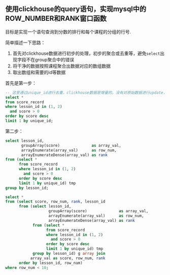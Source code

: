 ## 使用clickhouse的query语句，实现mysql中的ROW_NUMBER和RANK窗口函数

目标是实现一个语句查询到分数的排行和每个课程的分组的行号.

简单描述一下思路：

1. 首先对clickhouse数据进行初步的处理，初步的聚合或去重等，避免`select`出现字段不在group聚合中的错误
2. 将干净的数据按照课程聚合出数据对应的数组数据
3. 取出数组和需要的id等数据

首先是第一步：

```sql
-- 这里通过unique_id进行去重，clickhouse数据是增量的，没有对原始数据进行update，所以使用unique_id保持一次学习数据的一致性
select *
from score_record
where lesson_id in (1, 2)
  and score > 0
order by score desc
limit 1 by unique_id;
```

第二步：

```sql
select lesson_id,
       groupArray(score)              as array_val,
       arrayEnumerate(array_val)      as row_num,
       arrayEnumerateDense(array_val) as rank
from (select *
      from score_record
      where lesson_id in (1, 2)
        and score > 0
      order by score desc
      limit 1 by unique_id) tmp
group by lesson_id;
```


```sql
select *
from (select score, row_num, rank, lesson_id
      from (select lesson_id,
                   groupArray(score)              as array_val,
                   arrayEnumerate(array_val)      as row_num,
                   arrayEnumerateDense(array_val) as rank
            from (select *
                  from score_record
                  where lesson_id in (1, 2)
                    and score > 0
                  order by score desc
                  limit 1 by unique_id) tmp
            group by lesson_id) g array join
           array_val as score, row_num, rank
      order by lesson_id, row_num)
where row_num < 10;
```